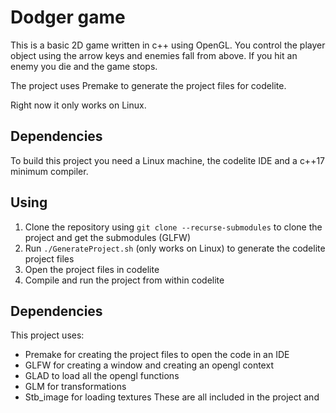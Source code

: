 # Dodger game
This is a basic 2D game written in c++ using OpenGL. You control the player object using the arrow keys and enemies fall from above. If you hit an enemy you die and
the game stops. 

The project uses Premake to generate the project files for codelite.

Right now it only works on Linux.

## Dependencies
To build this project you need a Linux machine, the codelite IDE and a c++17 minimum compiler.

## Using
1. Clone the repository using `git clone --recurse-submodules` to clone the project and get the submodules (GLFW)
2. Run `./GenerateProject.sh` (only works on Linux) to generate the codelite project files
3. Open the project files in codelite
4. Compile and run the project from within codelite

## Dependencies
This project uses:
  - Premake for creating the project files to open the code in an IDE
  - GLFW for creating a window and creating an opengl context
  - GLAD to load all the opengl functions
  - GLM for transformations
  - Stb_image for loading textures
These are all included in the project and 
